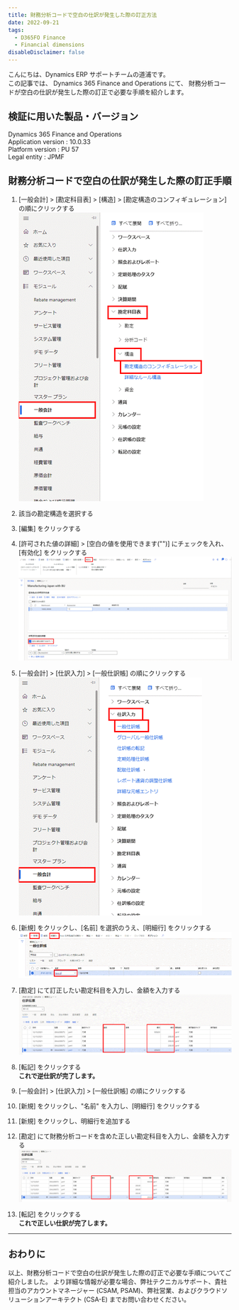 ```yaml
---
title: 財務分析コードで空白の仕訳が発生した際の訂正方法
date: 2022-09-21
tags:
  - D365FO Finance
  - Financial dimensions
disableDisclaimer: false
---
```


こんにちは、Dynamics ERP サポートチームの道浦です。  
この記事では、 Dynamics 365 Finance and Operations にて、 財務分析コードが空白の仕訳が発生した際の訂正で必要な手順を紹介します。

<!-- more -->
## 検証に用いた製品・バージョン
Dynamics 365 Finance and Operations      
Application version : 10.0.33    
Platform version : PU 57  
Legal entity : JPMF    



## 財務分析コードで空白の仕訳が発生した際の訂正手順

1. [一般会計] > [勘定科目表] > [構造] > [勘定構造のコンフィギュレーション] の順にクリックする
    ![](./how-to-correct-blank-journal-entry-in-financial-dimension/step2.png)

1. 該当の勘定構造を選択する

1. [編集] をクリックする

1. [許可された値の詳細] > [空白の値を使用できます("")] にチェックを入れ、[有効化] をクリックする
    ![](./how-to-correct-blank-journal-entry-in-financial-dimension/step5.png)

1. [一般会計] > [仕訳入力] > [一般仕訳帳] の順にクリックする
    ![](./how-to-correct-blank-journal-entry-in-financial-dimension/step6.png)

1. [新規] をクリックし、[名前] を選択のうえ、[明細行] をクリックする
    ![](./how-to-correct-blank-journal-entry-in-financial-dimension/step7.png)

1. [勘定] にて訂正したい勘定科目を入力し、金額を入力する
    ![](./how-to-correct-blank-journal-entry-in-financial-dimension/step8.png)

1. [転記] をクリックする  
    **これで逆仕訳が完了します。**

1. [一般会計] > [仕訳入力] > [一般仕訳帳] の順にクリックする

1. [新規] をクリックし、"名前" を入力し、[明細行] をクリックする

1. [新規] をクリックし、明細行を追加する

1. [勘定] にて財務分析コードを含めた正しい勘定科目を入力し、金額を入力する
    ![](./how-to-correct-blank-journal-entry-in-financial-dimension/step13.png)

1. [転記] をクリックする  
    **これで正しい仕訳が完了します。**

---
## おわりに  
以上、財務分析コードで空白の仕訳が発生した際の訂正で必要な手順についてご紹介しました。
より詳細な情報が必要な場合、弊社テクニカルサポート、貴社担当のアカウントマネージャー (CSAM, PSAM)、弊社営業、およびクラウドソリューションアーキテクト (CSA-E) までお問い合わせください。